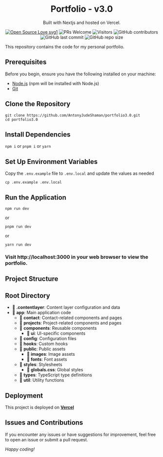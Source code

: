 <h1 align="center">
  Portfolio - v3.0
</h1>
<p align="center">
  Built with Nextjs and hosted on Vercel.
</p>
 <div align="center">
 <p>

[![Open Source Love svg1](https://badges.frapsoft.com/os/v2/open-source.svg?v=103)](https://github.com/AntonyJudeShaman/)
![PRs Welcome](https://img.shields.io/badge/PRs-welcome-blue.svg?style=flat)
![Visitors](https://api.visitorbadge.io/api/visitors?path=AntonyJudeShaman/Portfolio-3.0&countColor=blue&style=flat)
![GitHub contributors](https://img.shields.io/github/contributors/AntonyJudeShaman/Portfolio-3.0?color=blue)
![GitHub last commit](https://img.shields.io/github/last-commit/AntonyJudeShaman/Portfolio-3.0?color=blue)
![GitHub repo size](https://img.shields.io/github/repo-size/AntonyJudeShaman/Portfolio-3.0?color=blue)
 </p>
 </div>
This repository contains the code for my personal portfolio.

## Prerequisites

Before you begin, ensure you have the following installed on your machine:

- [Node.js](https://nodejs.org/) (npm will be installed with Node.js)
- [Git](https://git-scm.com/)

## Clone the Repository

```
git clone https://github.com/AntonyJudeShaman/portfolio3.0.git
cd portfolio3.0
```

## Install Dependencies

`npm i` or ```pnpm i``` or ```yarn```

## Set Up Environment Variables
Copy the `.env.example` file to `.env.local` and update the values as needed

```
cp .env.example .env.local
```

## Run the Application

```
npm run dev
```

or 

```
pnpm run dev
```

or 

```
yarn run dev
```


### **Visit http://localhost:3000 in your web browser to view the portfolio.**  


## Project Structure

## Root Directory

- 📁 **.contentlayer**: Content layer configuration and data
- 📁 **app**: Main application code
  - 📁 **contact**: Contact-related components and pages
  - 📁 **projects**: Project-related components and pages
  - 📁 **components**: Reusable components
    - 📁 **ui**: UI-specific components
  - 📁 **config**: Configuration files
  - 📁 **hooks**: Custom hooks
  - 📁 **public**: Public assets
    - 📁 **images**: Image assets
    - 📁 **fonts**: Font assets
  - 📁 **styles**: Stylesheets
    - 📄 **globals.css**: Global styles
  - 📁 **types**: TypeScript type definitions
  - 📁 **util**: Utility functions


## Deployment  
This project is deployed on <a href="https://vercel.com">**Vercel**</a>

## Issues and Contributions
If you encounter any issues or have suggestions for improvement, feel free to open an issue or submit a pull request.

_*Happy coding!*_
